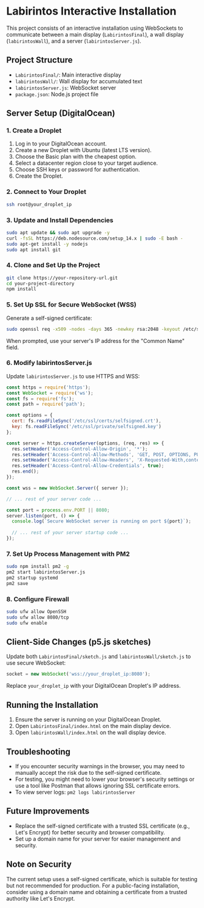# Labirintos Interactive Installation

This project consists of an interactive installation using WebSockets to communicate between a main display (`LabirintosFinal`), a wall display (`labirintosWall`), and a server (`labirintosServer.js`).

## Project Structure

- `LabirintosFinal/`: Main interactive display
- `labirintosWall/`: Wall display for accumulated text
- `labirintosServer.js`: WebSocket server
- `package.json`: Node.js project file

## Server Setup (DigitalOcean)

### 1. Create a Droplet

1. Log in to your DigitalOcean account.
2. Create a new Droplet with Ubuntu (latest LTS version).
3. Choose the Basic plan with the cheapest option.
4. Select a datacenter region close to your target audience.
5. Choose SSH keys or password for authentication.
6. Create the Droplet.

### 2. Connect to Your Droplet

```bash
ssh root@your_droplet_ip
```

### 3. Update and Install Dependencies

```bash
sudo apt update && sudo apt upgrade -y
curl -fsSL https://deb.nodesource.com/setup_14.x | sudo -E bash -
sudo apt-get install -y nodejs
sudo apt install git
```

### 4. Clone and Set Up the Project

```bash
git clone https://your-repository-url.git
cd your-project-directory
npm install
```

### 5. Set Up SSL for Secure WebSocket (WSS)

Generate a self-signed certificate:

```bash
sudo openssl req -x509 -nodes -days 365 -newkey rsa:2048 -keyout /etc/ssl/private/selfsigned.key -out /etc/ssl/certs/selfsigned.crt
```

When prompted, use your server's IP address for the "Common Name" field.

### 6. Modify labirintosServer.js

Update `labirintosServer.js` to use HTTPS and WSS:

```javascript
const https = require('https');
const WebSocket = require('ws');
const fs = require('fs');
const path = require('path');

const options = {
  cert: fs.readFileSync('/etc/ssl/certs/selfsigned.crt'),
  key: fs.readFileSync('/etc/ssl/private/selfsigned.key')
};

const server = https.createServer(options, (req, res) => {
  res.setHeader('Access-Control-Allow-Origin', '*');
  res.setHeader('Access-Control-Allow-Methods', 'GET, POST, OPTIONS, PUT, PATCH, DELETE');
  res.setHeader('Access-Control-Allow-Headers', 'X-Requested-With,content-type');
  res.setHeader('Access-Control-Allow-Credentials', true);
  res.end();
});

const wss = new WebSocket.Server({ server });

// ... rest of your server code ...

const port = process.env.PORT || 8080;
server.listen(port, () => {
  console.log(`Secure WebSocket server is running on port ${port}`);
  
  // ... rest of your server startup code ...
});
```

### 7. Set Up Process Management with PM2

```bash
sudo npm install pm2 -g
pm2 start labirintosServer.js
pm2 startup systemd
pm2 save
```

### 8. Configure Firewall

```bash
sudo ufw allow OpenSSH
sudo ufw allow 8080/tcp
sudo ufw enable
```

## Client-Side Changes (p5.js sketches)

Update both `LabirintosFinal/sketch.js` and `labirintosWall/sketch.js` to use secure WebSocket:

```javascript
socket = new WebSocket('wss://your_droplet_ip:8080');
```

Replace `your_droplet_ip` with your DigitalOcean Droplet's IP address.

## Running the Installation

1. Ensure the server is running on your DigitalOcean Droplet.
2. Open `LabirintosFinal/index.html` on the main display device.
3. Open `labirintosWall/index.html` on the wall display device.

## Troubleshooting

- If you encounter security warnings in the browser, you may need to manually accept the risk due to the self-signed certificate.
- For testing, you might need to lower your browser's security settings or use a tool like Postman that allows ignoring SSL certificate errors.
- To view server logs: `pm2 logs labirintosServer`

## Future Improvements

- Replace the self-signed certificate with a trusted SSL certificate (e.g., Let's Encrypt) for better security and browser compatibility.
- Set up a domain name for your server for easier management and security.

## Note on Security

The current setup uses a self-signed certificate, which is suitable for testing but not recommended for production. For a public-facing installation, consider using a domain name and obtaining a certificate from a trusted authority like Let's Encrypt.


